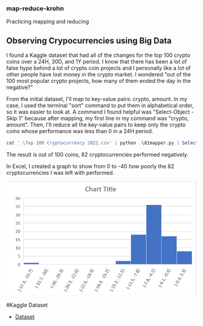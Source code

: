 ### map-reduce-krohn
Practicing mapping and reducing
## Observing Crypocurrencies using Big Data

I found a Kaggle dataset that had all of the changes for the top 100 crypto coins over a 24H, 30D, and 1Y period.
I know that there has been a lot of false hype behind a lot of crypto coin projects and I personally like a lot of other people have lost money in the crypto market.
I wondered "out of the 100 most popular crypto projects, how many of them ended the day in the negative?"

From the initial dataset, I'll map to key-value pairs: crypto, amount. 
In my case, I used the terminal "sort" command to put them in alphabetical order, so it was easier to look at.
A command I found helpful was "Select-Object -Skip 1" because after mapping, my first line in my command was "crypto, amount".
Then, I'll reduce all the key-value pairs to keep only the crypto coins whose performance was less than 0 in a 24H period.

```PowerShell
cat '.\Top 100 Cryptocurrency 2022.csv' | python .\81mapper.py | Select-Object -Skip 1 | sort | python .\82reducer.py > krohn-out.txt

```

The result is out of 100 coins, 82 cryptocurrencies performed negatively.

In Excel, I created a graph to show from 0 to -40 how poorly the 82 cryptocurrencies I was left with performed.

![Crypto Chart](cryptoData.PNG)

#Kaggle Dataset

- [Dataset](https://www.kaggle.com/majyhain/top-100-cryptocurrency-2022)
